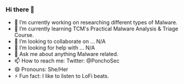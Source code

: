 ### Hi there 👋

- 🔭 I’m currently working on researching different types of Malware.
- 🌱 I’m currently learning TCM's Practical Malware Analysis & Triage Course.
- 👯 I’m looking to collaborate on ... N/A
- 🤔 I’m looking for help with ... N/A
- 💬 Ask me about anything Malware related.
- 📫 How to reach me: Twitter: @PonchoSec
- 😄 Pronouns: She/Her
- ⚡ Fun fact: I like to listen to LoFi beats.

<!--
**PonchoSec/PonchoSec** is a ✨ _special_ ✨ repository because its `README.md` (this file) appears on your GitHub profile.
-->
